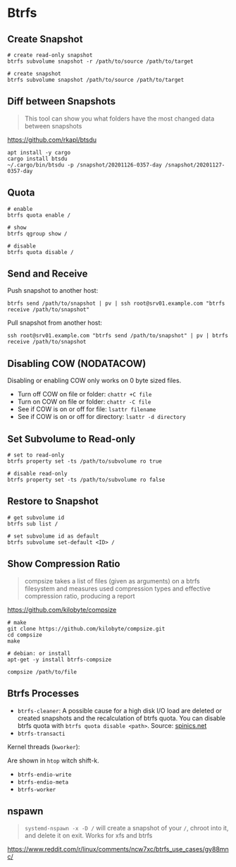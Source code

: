 # Btrfs

## Create Snapshot

```shell
# create read-only snapshot
btrfs subvolume snapshot -r /path/to/source /path/to/target

# create snapshot
btrfs subvolume snapshot /path/to/source /path/to/target
```

## Diff between Snapshots

> This tool can show you what folders have the most changed data between snapshots

https://github.com/rkapl/btsdu

```shell
apt install -y cargo
cargo install btsdu
~/.cargo/bin/btsdu -p /snapshot/20201126-0357-day /snapshot/20201127-0357-day
```

## Quota

```shell
# enable
btrfs quota enable /

# show
btrfs qgroup show /

# disable
btrfs quota disable /
```

## Send and Receive

Push snapshot to another host:

```shell
btrfs send /path/to/snapshot | pv | ssh root@srv01.example.com "btrfs receive /path/to/snapshot"
```

Pull snapshot from another host:

```shell
ssh root@srv01.example.com "btrfs send /path/to/snapshot" | pv | btrfs receive /path/to/snapshot
```

## Disabling COW (NODATACOW)

Disabling or enabling COW only works on 0 byte sized files.

- Turn off COW on file or folder: `chattr +C file`
- Turn on COW on file or folder: `chattr -C file`
- See if COW is on or off for file: `lsattr filename`
- See if COW is on or off for directory: `lsattr -d directory`

## Set Subvolume to Read-only

```shell
# set to read-only
btrfs property set -ts /path/to/subvolume ro true

# disable read-only
btrfs property set -ts /path/to/subvolume ro false
```

## Restore to Snapshot

```shell
# get subvolume id
btrfs sub list /

# set subvolume id as default
btrfs subvolume set-default <ID> /
```

## Show Compression Ratio

> compsize takes a list of files (given as arguments) on a btrfs filesystem and measures used compression types and effective compression ratio, producing a report

https://github.com/kilobyte/compsize

```shell
# make
git clone https://github.com/kilobyte/compsize.git
cd compsize
make

# debian: or install
apt-get -y install btrfs-compsize

compsize /path/to/file
```

## Btrfs Processes 

- `btrfs-cleaner`: A possible cause for a high disk I/O load are deleted or created snapshots and the recalculation of btrfs quota. You can disable btrfs quota with `btrfs quota disable <path>`. Source: [spinics.net](https://www.spinics.net/lists/linux-btrfs/msg74737.html)
- `btrfs-transacti`

Kernel threads (`kworker`):

Are shown in `htop` witch shift-k.

- `btrfs-endio-write`
- `btrfs-endio-meta`
- `btrfs-worker`

## nspawn

> `systemd-nspawn -x -D /` will create a snapshot of your `/`, chroot into it, and delete it on exit. Works for xfs and btrfs

https://www.reddit.com/r/linux/comments/ncw7xc/btrfs_use_cases/gy88mnc/
